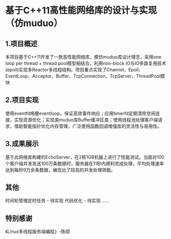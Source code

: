 # 基于C++11高性能网络库的设计与实现（仿muduo）

## 1.项目概述

本项目基于C++11开发了一款高性能网络库，模仿muduo库设计理念，采用one loop per thread + thread pool模型相结合，利用non-block IO与IO多路复用技术(epoll)实现多Reactor多线程结构。项目重点实现了Channel、Epoll、EventLoop、Acceptor、Buffer、TcpConnection、TcpServer、ThreadPool模块


## 2.项目实现

使用eventfd唤醒eventloop，保证高效事件响应；应用timerfd定期清除空闲连接，实现资源优化；实现类muduo库Buffer缓冲区类；使用线程池处理客户端请求，借助智能指针优化内存管理，广泛使用函数回调增强库的灵活性与易用性。


## 3.成果展示

基于此网络库构建的EchoServer，在2核1GB机器上进行了性能测试。当面对100个客户端并发发送100万条数据时，服务器在11秒内顺利完成处理，平均处理速率达到每秒9万余条数据，展现出了较高的并发处理效能。

## 其他
时间轮管理定时任务 - 待实现
代码优化 - 待实现
......

## 特别感谢
《Linux多线程服务端编程》-陈硕
